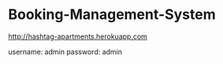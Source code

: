 # Booking-Management-System

http://hashtag-apartments.herokuapp.com

username: admin
password: admin
